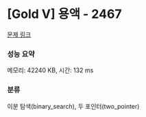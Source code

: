 # [Gold V] 용액 - 2467 

[문제 링크](https://www.acmicpc.net/problem/2467) 

### 성능 요약

메모리: 42240 KB, 시간: 132 ms

### 분류

이분 탐색(binary_search), 두 포인터(two_pointer)

